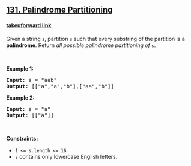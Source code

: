 ## <a href="https://leetcode.com/problems/palindrome-partitioning/description/"> 131. Palindrome Partitioning </a>
#### <a href="https://takeuforward.org/data-structure/palindrome-partitioning/"> takeuforward link </a>

<div class="content__u3I1 question-content__JfgR"><div><p>Given a string <code>s</code>, partition <code>s</code> such that every <span data-keyword="substring-nonempty">substring</span> of the partition is a <span data-keyword="palindrome-string"><strong>palindrome</strong></span>. Return <em>all possible palindrome partitioning of </em><code>s</code>.</p>

<p>&nbsp;</p>
<p><strong class="example">Example 1:</strong></p>
<pre><strong>Input:</strong> s = "aab"
<strong>Output:</strong> [["a","a","b"],["aa","b"]]
</pre><p><strong class="example">Example 2:</strong></p>
<pre><strong>Input:</strong> s = "a"
<strong>Output:</strong> [["a"]]
</pre>
<p>&nbsp;</p>
<p><strong>Constraints:</strong></p>

<ul>
	<li><code>1 &lt;= s.length &lt;= 16</code></li>
	<li><code>s</code> contains only lowercase English letters.</li>
</ul>
</div></div>
